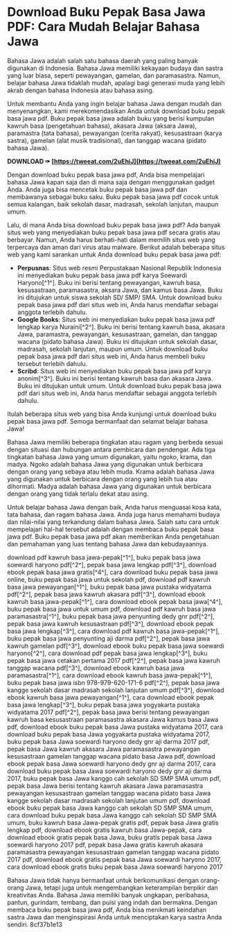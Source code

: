 
 
# Download Buku Pepak Basa Jawa PDF: Cara Mudah Belajar Bahasa Jawa
 
Bahasa Jawa adalah salah satu bahasa daerah yang paling banyak digunakan di Indonesia. Bahasa Jawa memiliki kekayaan budaya dan sastra yang luar biasa, seperti pewayangan, gamelan, dan paramasastra. Namun, belajar bahasa Jawa tidaklah mudah, apalagi bagi generasi muda yang lebih akrab dengan bahasa Indonesia atau bahasa asing.
 
Untuk membantu Anda yang ingin belajar bahasa Jawa dengan mudah dan menyenangkan, kami merekomendasikan Anda untuk download buku pepak basa jawa pdf. Buku pepak basa jawa adalah buku yang berisi kumpulan kawruh basa (pengetahuan bahasa), akasara Jawa (aksara Jawa), paramastra (tata bahasa), pewayangan (cerita rakyat), kesusastraan (karya sastra), gamelan (alat musik tradisional), dan tanggap wacana (pidato bahasa Jawa).
 
**DOWNLOAD ✑ [https://tweeat.com/2uEhiJ](https://tweeat.com/2uEhiJ)**


 
Dengan download buku pepak basa jawa pdf, Anda bisa mempelajari bahasa Jawa kapan saja dan di mana saja dengan menggunakan gadget Anda. Anda juga bisa mencetak buku pepak basa jawa pdf dan membawanya sebagai buku saku. Buku pepak basa jawa pdf cocok untuk semua kalangan, baik sekolah dasar, madrasah, sekolah lanjutan, maupun umum.
 
Lalu, di mana Anda bisa download buku pepak basa jawa pdf? Ada banyak situs web yang menyediakan buku pepak basa jawa pdf secara gratis atau berbayar. Namun, Anda harus berhati-hati dalam memilih situs web yang terpercaya dan aman dari virus atau malware. Berikut adalah beberapa situs web yang kami sarankan untuk Anda download buku pepak basa jawa pdf:
 
- **Perpusnas**: Situs web resmi Perpustakaan Nasional Republik Indonesia ini menyediakan buku pepak basa jawa pdf karya Soewardi Haryono[^1^]. Buku ini berisi tentang pewayangan, kawruh basa, kesusastraan, paramasastra, aksara Jawa, dan kamus basa Jawa. Buku ini ditujukan untuk siswa sekolah SD/ SMP/ SMA. Untuk download buku pepak basa jawa pdf dari situs web ini, Anda harus mendaftar sebagai anggota terlebih dahulu.
- **Google Books**: Situs web ini menyediakan buku pepak basa jawa pdf lengkap karya Nuraini[^2^]. Buku ini berisi tentang kawruh basa, akasara Jawa, paramastra, pewayangan, kesusastraan, gamelan, dan tanggap wacana (pidato bahasa Jawa). Buku ini ditujukan untuk sekolah dasar, madrasah, sekolah lanjutan, maupun umum. Untuk download buku pepak basa jawa pdf dari situs web ini, Anda harus membeli buku tersebut terlebih dahulu.
- **Scribd**: Situs web ini menyediakan buku pepak basa jawa pdf karya anonim[^3^]. Buku ini berisi tentang kawruh basa dan akasara Jawa. Buku ini ditujukan untuk umum. Untuk download buku pepak basa jawa pdf dari situs web ini, Anda harus mendaftar sebagai anggota terlebih dahulu.

Itulah beberapa situs web yang bisa Anda kunjungi untuk download buku pepak basa jawa pdf. Semoga bermanfaat dan selamat belajar bahasa Jawa!
  
Bahasa Jawa memiliki beberapa tingkatan atau ragam yang berbeda sesuai dengan situasi dan hubungan antara pembicara dan pendengar. Ada tiga tingkatan bahasa Jawa yang umum digunakan, yaitu ngoko, krama, dan madya. Ngoko adalah bahasa Jawa yang digunakan untuk berbicara dengan orang yang sebaya atau lebih muda. Krama adalah bahasa Jawa yang digunakan untuk berbicara dengan orang yang lebih tua atau dihormati. Madya adalah bahasa Jawa yang digunakan untuk berbicara dengan orang yang tidak terlalu dekat atau asing.
 
Untuk belajar bahasa Jawa dengan baik, Anda harus menguasai kosa kata, tata bahasa, dan ragam bahasa Jawa. Anda juga harus memahami budaya dan nilai-nilai yang terkandung dalam bahasa Jawa. Salah satu cara untuk mempelajari hal-hal tersebut adalah dengan membaca buku pepak basa jawa pdf. Buku pepak basa jawa pdf akan memberikan Anda pengetahuan dan pemahaman yang luas tentang bahasa Jawa dan kebudayaannya.
 
download pdf kawruh basa jawa-pepak[^1^],  buku pepak basa jawa soewardi haryono pdf[^2^],  pepak basa jawa lengkap pdf[^3^],  download ebook pepak basa jawa gratis[^4^],  cara download buku pepak basa jawa online,  buku pepak basa jawa untuk sekolah pdf,  download pdf kawruh basa jawa pewayangan[^1^],  buku pepak basa jawa pustaka widyatama pdf[^2^],  pepak basa jawa kawruh akasara pdf[^3^],  download ebook kawruh basa jawa-pepak[^1^],  cara download ebook pepak basa jawa[^4^],  buku pepak basa jawa untuk umum pdf,  download pdf kawruh basa jawa paramasastra[^1^],  buku pepak basa jawa penyunting dedy gnr pdf[^2^],  pepak basa jawa kawruh kesusastraan pdf[^3^],  download ebook pepak basa jawa lengkap[^3^],  cara download pdf kawruh basa jawa-pepak[^1^],  buku pepak basa jawa penyunting aji darma pdf[^2^],  pepak basa jawa kawruh gamelan pdf[^3^],  download ebook buku pepak basa jawa soewardi haryono[^2^],  cara download pdf pepak basa jawa lengkap[^3^],  buku pepak basa jawa cetakan pertama 2017 pdf[^2^],  pepak basa jawa kawruh tanggap wacana pdf[^3^],  download ebook kawruh basa jawa paramasastra[^1^],  cara download ebook kawruh basa jawa-pepak[^1^],  buku pepak basa jawa isbn 978-979-620-171-6 pdf[^2^],  pepak basa jawa kangge sekolah dasar madrasah sekolah lanjutan umum pdf[^3^],  download ebook kawruh basa jawa pewayangan[^1^],  cara download ebook pepak basa jawa lengkap[^3^],  buku pepak basa jawa yogyakarta pustaka widyatama 2017 pdf[^2^],  pepak basa jawa berisi tentang pewayangan kawruh basa kesusastraan paramasastra akasara Jawa kamus basa Jawa pdf,  download ebook buku pepak basa Jawa pustaka widyatama 2017,  cara download buku pepak basa Jawa yogyakarta pustaka widyatama 2017,  buku pepak basa Jawa soewardi haryono dedy gnr aji darma 2017 pdf,  pepak basa Jawa kawruh akasara Jawa paramasastra pewayangan kesusastraan gamelan tanggap wacana pidato basa Jawa pdf,  download ebook pepak basa Jawa soewardi haryono dedy gnr aji darma 2017,  cara download buku pepak basa Jawa soewardi haryono dedy gnr aji darma 2017,  buku pepak basa Jawa kanggo cah sekolah SD SMP SMA umum pdf,  pepak basa Jawa berisi tentang kawruh akasara Jawa paramasastra pewayangan kesusastraan gamelan tanggap wacana pidato basa Jawa kangge sekolah dasar madrasah sekolah lanjutan umum pdf,  download ebook buku pepak basa Jawa kanggo cah sekolah SD SMP SMA umum,  cara download buku pepak basa Jawa kanggo cah sekolah SD SMP SMA umum,  buku kawruh basa Jawa-pepak gratis pdf,  pepak basa Jawa gratis lengkap pdf,  download ebook gratis kawruh basa Jawa-pepak,  cara download ebook gratis pepak basa Jawa,  buku gratis pepak basa Jawa soewardi haryono 2017 pdf,  pepak basa Jawa gratis kawruh akasara paramasastra pewayangan kesusastraan gamelan tanggap wacana pidato 2017 pdf,  download ebook gratis pepak basa Jawa soewardi haryono 2017,  cara download ebook gratis buku pepak basa Jawa soewardi haryono 2017
 
Bahasa Jawa tidak hanya bermanfaat untuk berkomunikasi dengan orang-orang Jawa, tetapi juga untuk mengembangkan keterampilan berpikir dan kreativitas Anda. Bahasa Jawa memiliki banyak ungkapan, peribahasa, pantun, gurindam, tembang, dan puisi yang indah dan bermakna. Dengan membaca buku pepak basa jawa pdf, Anda bisa menikmati keindahan sastra Jawa dan menginspirasi Anda untuk menciptakan karya sastra Anda sendiri.
 8cf37b1e13
 
